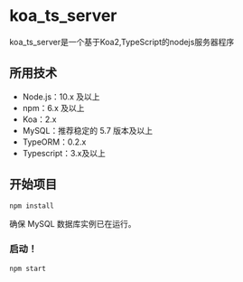 # koa_ts_server
koa_ts_server是一个基于Koa2,TypeScript的nodejs服务器程序

## 所用技术

- Node.js：10.x 及以上
- npm：6.x 及以上
- Koa：2.x
- MySQL：推荐稳定的 5.7 版本及以上
- TypeORM：0.2.x
- Typescript：3.x及以上

## 开始项目

```
npm install
```
确保 MySQL 数据库实例已在运行。
### 启动！
```
npm start
```
